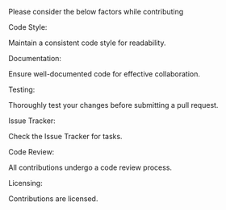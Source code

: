 Please consider the below factors while contributing

Code Style:

Maintain a consistent code style for readability.


Documentation:

Ensure well-documented code for effective collaboration.


Testing:

Thoroughly test your changes before submitting a pull request.


Issue Tracker:

Check the Issue Tracker for tasks.


Code Review:

All contributions undergo a code review process.


Licensing:

Contributions are licensed.

